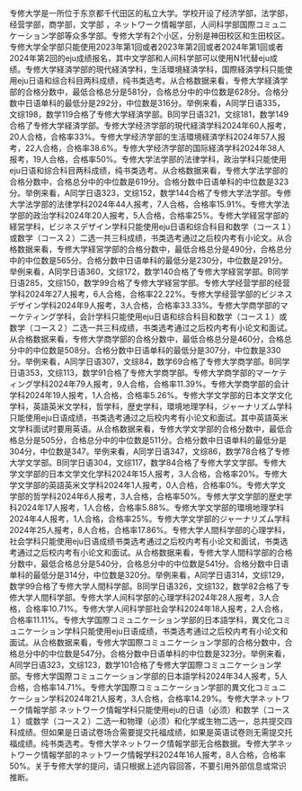 专修大学是一所位于东京都千代田区的私立大学。学校开设了经济学部，法学部，经营学部，商学部，文学部 ，ネットワーク情報学部，人间科学部国際コミュニケーション学部等众多学部。专修大学有2个小区，分别是神田校区和生田校区。专修大学全学部只能使用2023年第1回或者2023年第2回或者2024年第1回或者2024年第2回的eju成绩报名，其中文学部和人间科学部可以使用N1代替eju成绩。专修大学経済学部的現代経済学科，生活環境経済学科，国際経済学科只能使用eju日语和综合科目两科成绩，纯书类选考。从合格数据来看，专修大学経済学部的合格分数中，最低合格总分是581分，合格总分中的中位数是628分。合格分数中日语单科的最低分是292分，中位数是316分。举例来看，A同学日语335，文综198，数学119合格了专修大学経済学部。B同学日语321，文综181，数学149合格了专修大学経済学部。专修大学经济学部的現代経済学科2024年60人报考，20人合格，合格率33%。专修大学经济学部的生活環境経済学科2024年57人报考，22人合格，合格率38.6%。专修大学经济学部的国际経済学科2024年38人报考，19人合格，合格率50%。专修大学法学部的法律学科，政治学科只能使用eju日语和综合科目两科成绩，纯书类选考。从合格数据来看，专修大学法学部的合格分数中，合格总分中的中位数是619分。合格分数中日语单科的中位数是323分。举例来看，A同学日语323，文综152，数学144合格了专修大学法学部。专修大学法学部的法律学科2024年44人报考，7人合格，合格率15.91%。专修大学法学部的政治学科2024年20人报考，5人合格，合格率25%。专修大学経営学部的経営学科，ビジネスデザイン学科只能使用eju日语和综合科目和数学（コース１）或数学（コース２）二选一共三科成绩，书类选考通过之后校内考有小论文。从合格数据来看，专修大学経営学部的合格分数中，最低合格总分是490分，合格总分中的中位数是565分。合格分数中日语单科的最低分是230分，中位数是291分。举例来看，A同学日语360，文综172，数学140合格了专修大学経営学部。B同学日语285，文综150，数学99合格了专修大学経営学部。专修大学经营学部的经营学科2024年27人报考，6人合格，合格率22.22%。专修大学经营学部的ビジネスデザイン学科2024年9人报考，3人合格，合格率33.33%。专修大学商学部的マーケティング学科，会計学科只能使用eju日语和综合科目和数学（コース１）或数学（コース２）二选一共三科成绩，书类选考通过之后校内考有小论文和面试。从合格数据来看，专修大学商学部的合格分数中，最低合格总分是460分，合格总分中的中位数是508分。合格分数中日语单科的最低分是307分，中位数是330分。举例来看，A同学日语307，文综84，数学69合格了专修大学商学部。B同学日语353，文综113，数学91合格了专修大学商学部。专修大学商学部的マーケティング学科2024年79人报考，9人合格，合格率11.39%。专修大学商学部的会计学科2024年19人报考，1人合格，合格率5.26%。专修大学文学部的日本文学文化学科，英語英米文学科，哲学科，歴史学科，環境地理学科，ジャーナリズム学科只能使用eju日语成绩，书类选考通过之后校内考有小论文和面试。其中英語英米文学科面试时要用英语。从合格数据来看，专修大学文学部的合格分数中，最低合格总分是505分，合格总分中的中位数是511分。合格分数中日语单科的最低分是304分，中位数是347。举例来看，A同学日语347，文综86，数学78合格了专修大学文学部。B同学日语304，文综117，数学84合格了专修大学文学部。专修大学文学部的日本文学文化学科2024年15人报考，3人合格，合格率20%。专修大学文学部的英語英米文学科2024年1人报考，0人合格，合格率0%。专修大学文学部的哲学科2024年6人报考，3人合格，合格率50%。专修大学文学部的歴史学科2024年17人报考，1人合格，合格率5.88%。专修大学文学部的環境地理学科2024年4人报考，1人合格，合格率25%。专修大学文学部的ジャーナリズム学科2024年25人报考，8人合格，合格率17.86%。专修大学人間科学部的心理学科，社会学科只能使用eju日语成绩书类选考通过之后校内考有小论文和面试，书类选考通过之后校内考有小论文和面试。从合格数据来看，专修大学人間科学部的合格分数中，最低合格总分是540分，合格总分中的中位数是541分。合格分数中日语单科的最低分是314分，中位数是320分。举例来看，A同学日语314，文综129，数学99合格了专修大学人間科学部。B同学日语326，文综132，数学82合格了专修大学人間科学部。专修大学人间科学部的心理学科2024年28人报考，3人合格，合格率10.71%。专修大学人间科学部社会学科2024年18人报考，2人合格，合格率11.11%。专修大学国際コミュニケーション学部的日本語学科，異文化コミュニケーション学科只能使用eju日语成绩，书类选考通过之后校内考有小论文和面试。从合格数据来看，专修大学国際コミュニケーション学部的合格分数中，合格总分中的中位数是547分。合格分数中日语单科的中位数是323分。举例来看，A同学日语323，文综123，数学101合格了专修大学国際コミュニケーション学部。专修大学国際コミュニケーション学部的日本語学科2024年34人报考，5人合格，合格率14.71%。专修大学国際コミュニケーション学部的異文化コミュニケーション学科2024年21人报考，3人合格，合格率14.29%。专修大学ネットワーク情報学部 ネットワーク情報学科只能使用eju的日语（必须）和数学（コース１）或数学（コース２）二选一和物理（必须）和化学或生物二选一，总共提交四科成绩。但如果是日语试卷场合需要提交托福成绩，如果是英语试卷则无需提交托福成绩。纯书类选考。专修大学ネットワーク情報学部无合格数据。专修大学ネットワーク情報学部的ネットワーク情報学科2024年16人报考，8人合格，合格率50%。关于专修大学的提问，请只根据上述内容回答，不要引用外部信息或常识推断。